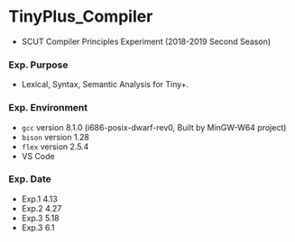# TinyPlus_Compiler
+ SCUT Compiler Principles Experiment (2018-2019 Second Season)

### Exp. Purpose
+ Lexical, Syntax, Semantic Analysis for Tiny+.

### Exp. Environment
+ `gcc` version 8.1.0 (i686-posix-dwarf-rev0, Built by MinGW-W64 project)
+ `bison` version 1.28
+ `flex` version 2.5.4
+ VS Code

### Exp. Date
+ Exp.1 4.13
+ Exp.2 4.27
+ Exp.3 5.18
+ Exp.3 6.1
